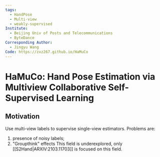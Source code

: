 ```yaml
---
tags:
  - HandPose
  - Multi-view
  - weakly-supervised
Institute:
  - Beijing Univ of Posts and Telecommunications
  - ByteDance
Corresponding Author:
  - Jingyu Wang
Code: https://zxz267.github.io/HaMuCo
---
```

# HaMuCo: Hand Pose Estimation via Multiview Collaborative Self-Supervised Learning
## Motivation
Use multi-view labels to supervise single-view estimators.
Problems are:
1. presence of noisy labels;
2. "Groupthink" effects
This field is underexplored, only [[S2Hand|ARXIV:2103.11703]] is focused on this field.